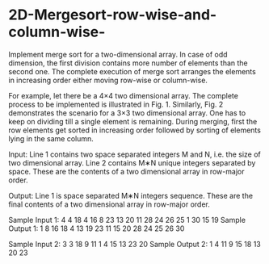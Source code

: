 # 2D-Mergesort-row-wise-and-column-wise-
Implement merge sort for a two-dimensional array. In case of odd dimension, the first division contains more number of elements than the second one. The complete execution of merge sort arranges the elements in increasing order either moving row-wise or column-wise.

For example, let there be a 4×4 two dimensional array. The complete process to be implemented is illustrated in Fig. 1. Similarly, Fig. 2 demonstrates the scenario for a 3×3 two dimensional array. One has to keep on dividing till a single element is remaining. During merging, first the row elements get sorted in increasing order followed by sorting of elements lying in the same column.

Input:
Line 1 contains two space separated integers M and N, i.e. the size of two dimensional array.
Line 2 contains M∗N unique integers separated by space. These are the contents of a two dimensional array in row-major order.

Output:
Line 1 is space separated M∗N integers sequence. These are the final contents of a two dimensional array in row-major order.

Sample Input 1:
4 4
18 4 16 8 23 13 20 11 28 24 26 25 1 30 15 19
Sample Output 1:
1 8 16 18 4 13 19 23 11 15 20 28 24 25 26 30

Sample Input 2:
3 3
18 9 11 1 4 15 13 23 20
Sample Output 2:
1 4 11 9 15 18 13 20 23

